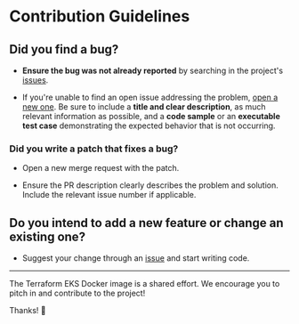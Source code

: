 # Contribution Guidelines

## Did you find a bug?

* **Ensure the bug was not already reported** by searching in the project's [issues](https://github.com/wperron/cloud-ci/issues).

* If you're unable to find an open issue addressing the problem, [open a new one](https://github.com/wperron/cloud-ci/issues/new). Be sure to include a **title and clear description**, as much relevant information as possible, and a **code sample** or an **executable test case** demonstrating the expected behavior that is not occurring.

### Did you write a patch that fixes a bug?

* Open a new merge request with the patch.

* Ensure the PR description clearly describes the problem and solution. Include the relevant issue number if applicable.

## Do you intend to add a new feature or change an existing one?

* Suggest your change through an [issue](https://github.com/wperron/cloud-ci/issues) and start writing code.

---

The Terraform EKS Docker image is a shared effort. We encourage you to pitch in and contribute to the project!

Thanks! :rocket:
